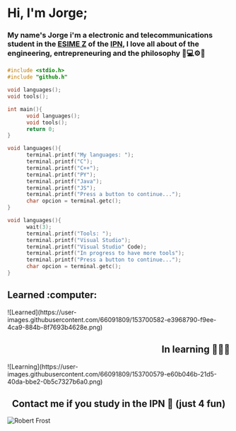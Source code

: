 # Hi, I'm Jorge;

### My name's Jorge i'm a electronic and telecommunications student in the <a href="https://www.esimez.ipn.mx/">ESIME Z</a> of the <a href="https://www.ipn.mx/">IPN</a>, I love all about of the engineering, entrepreneuring and the philosophy 🦾💻⚙️📡

```C
#include <stdio.h>
#include "github.h"

void languages();
void tools();

int main(){
      void languages();
      void tools();
      return 0;
}

void languages(){
      terminal.printf("My languages: ");
      terminal.printf("C");
      terminal.printf("C++");
      terminal.printf("PY");
      terminal.printf("Java");
      terminal.printf("JS");
      terminal.printf("Press a button to continue...");
      char opcion = terminal.getc();
}

void languages(){
      wait(3);
      terminal.printf("Tools: ");
      terminal.printf("Visual Studio");
      terminal.printf("Visual Studio" Code);
      terminal.printf("In progress to have more tools");
      terminal.printf("Press a button to continue...");
      char opcion = terminal.getc();
}
```
<h2 align="left">Learned :computer:</h2>
<div align="left">
     ![Learned](https://user-images.githubusercontent.com/66091809/153700582-e3968790-f9ee-4ca9-884b-8f7693b4628e.png)
</div>

<h2 align="right">In learning 👨🏽‍💻</h2>
<div align="left">
   ![Learning](https://user-images.githubusercontent.com/66091809/153700579-e60b046b-21d5-40da-bbe2-0b5c7327b6a0.png)
</div>

<h2 align="center">Contact me if you study in the IPN 🦄 (just 4 fun)</h2>

![Robert Frost](https://user-images.githubusercontent.com/66091809/153699561-af447f42-8c77-44e2-b83d-a099096c9bbe.gif)

<!--
<h3 align="center">Languages and tools</h3>
<div style="display: inline_block" align="center"><br>
  <img alt="HTML-icon" height="40" width="40" src="https://raw.githubusercontent.com/devicons/devicon/master/icons/html5/html5-original.svg">
  <img alt="CSS-icon" height="40" width="40" src="https://raw.githubusercontent.com/devicons/devicon/master/icons/css3/css3-original.svg">
  <img alt="JavaScript-icon" height="40" width="40" src="https://raw.githubusercontent.com/devicons/devicon/master/icons/javascript/javascript-plain.svg">
  <img alt="TypeScript-icon" height="40" width="40" src="https://raw.githubusercontent.com/devicons/devicon/master/icons/typescript/typescript-plain.svg">
  <img alt="Node-icon" height="40" width="40" src="https://raw.githubusercontent.com/devicons/devicon/master/icons/nodejs/nodejs-original.svg">
  <img alt="Angular-icon" height="40" width="40" src="https://raw.githubusercontent.com/devicons/devicon/master/icons/angularjs/angularjs-original.svg">
  <img alt="React-icon" height="40" width="40" src="https://raw.githubusercontent.com/devicons/devicon/master/icons/react/react-original.svg">

  <img alt="VScode-icon" height="40" width="40" src="https://raw.githubusercontent.com/devicons/devicon/master/icons/vscode/vscode-original.svg">
  <img alt="Figma-icon" height="40" width="40" src="https://raw.githubusercontent.com/devicons/devicon/master/icons/figma/figma-original.svg">
  <img alt="Git-icon" height="40" width="40" src="https://raw.githubusercontent.com/devicons/devicon/master/icons/git/git-plain.svg">
</div>

---

<h3 align="center">Github stats</h3>

 <div>
  <img height="180em" src="https://github-readme-stats.vercel.app/api?username=angelcruzl&show_icons=true&theme=dracula&include_all_commits=true&count_private=true"/>
  <img height="180em" src="https://github-readme-stats.vercel.app/api/top-langs/?username=angelcruzl&layout=compact&langs_count=7&theme=dracula"/>
</div>

---

<h3 align="left">Connect with me:</h3>

  <a href = "mailto:langelcruzlara@gmail.com"><img src="https://img.shields.io/badge/-Gmail-%23333?style=for-the-badge&logo=gmail&logoColor=white" target="_blank"></a>
  <a href = "https://twitter.com/angel_cruzl"><img src="https://img.shields.io/badge/Twitter-1DA1F2?style=for-the-badge&logo=twitter&logoColor=white" target="_blank"></a>
  <a href="https://www.linkedin.com/in/luis-%C3%A1ngel-cruz-lara-202779198/" target="_blank"><img src="https://img.shields.io/badge/-LinkedIn-%230077B5?style=for-the-badge&logo=linkedin&logoColor=white" target="_blank"></a>

**Jelp200/Jelp200** is a ✨ _special_ ✨ repository because its `README.md` (this file) appears on your GitHub profile.

Here are some ideas to get you started:

- 🔭 I’m currently working on ...
- 🌱 I’m currently learning ...
- 👯 I’m looking to collaborate on ...
- 🤔 I’m looking for help with ...
- 💬 Ask me about ...
- 📫 How to reach me: ...
- 😄 Pronouns: ...
- ⚡ Fun fact: ...
-->
